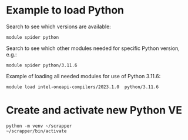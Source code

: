 # Example to load Python

Search to see which versions are available:
```
module spider python 
```


Search to see which other modules needed for specific Python version, e.g.:
```
module spider python/3.11.6
```

Example of loading all needed modules for use of Python 3.11.6:
```
module load intel-oneapi-compilers/2023.1.0  python/3.11.6
```


# Create and activate new Python VE

```
python -m venv ~/scrapper
~/scrapper/bin/activate
```

  
